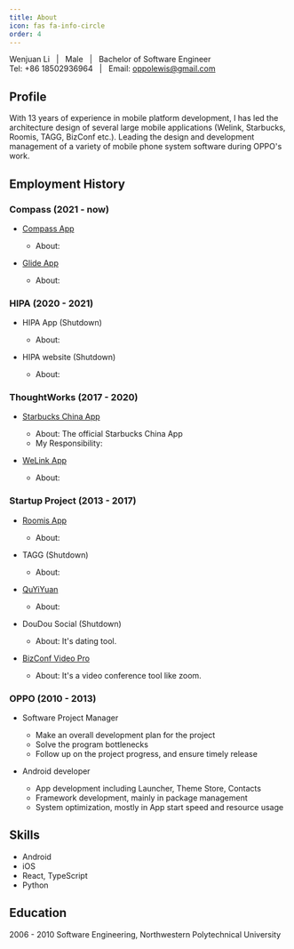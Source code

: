 ```yaml
---
title: About
icon: fas fa-info-circle
order: 4
---
```


Wenjuan Li &nbsp; | &nbsp; Male &nbsp; | &nbsp; Bachelor of Software Engineer  
Tel: +86 18502936964 &nbsp; | &nbsp; Email: oppolewis@gmail.com

## Profile 
With 13 years of experience in mobile platform development, I has led the architecture design of several large mobile applications (Welink, Starbucks, Roomis, TAGG, BizConf etc.). Leading the design and development management of a variety of mobile phone system software during OPPO's work.

## Employment History

### Compass (2021 - now)
- [Compass App](https://play.google.com/store/apps/details?id=com.compass.compass&hl=en_US&gl=US)
    - About: 

- [Glide App](https://play.google.com/store/apps/details?id=com.glide.app&hl=en_US&gl=US)
    - About: 

### HIPA (2020 - 2021)
- HIPA App (Shutdown)
    - About: 

- HIPA website (Shutdown)
    - About:

### ThoughtWorks (2017 - 2020)
- [Starbucks China App](https://appgallery.huawei.com/app/C100108223)
    - About: The official Starbucks China App
    - My Responsibility:


- [WeLink App](https://appgallery.huawei.com/app/C100862567)
    - About: 

### Startup Project (2013 - 2017)
- [Roomis App](https://roomis.com/en/)
    - About:   
      
      
- TAGG (Shutdown)
    - About:

- [QuYiYuan](https://app.mi.com/details?id=com.kingyee.kymh&ref=search)
    - About: 

- DouDou Social (Shutdown)
    - About: It's dating tool.

- [BizConf Video Pro](https://appgallery.huawei.com/app/C10911056)  
    - About: It's a video conference tool like zoom.

### OPPO (2010 - 2013)
- Software Project Manager
    - Make an overall development plan for the project
    - Solve the program bottlenecks
    - Follow up on the project progress, and ensure timely release

- Android developer
    - App development including Launcher, Theme Store, Contacts
    - Framework development, mainly in package management
    - System optimization, mostly in App start speed and resource usage  
    
## Skills
- Android
- iOS
- React, TypeScript
- Python

## Education
2006 - 2010 Software Engineering,  Northwestern Polytechnical University



